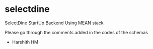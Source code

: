 # selectdine
SelectDine StartUp Backend Using MEAN stack

Please go through the comments added in the codes of the schemas 
- Harshith HM
